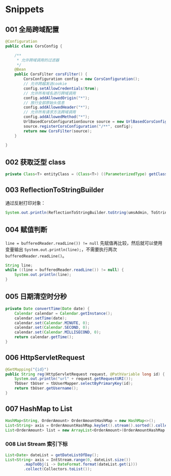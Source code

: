 # Snippets

## 001 全局跨域配置

```java
@Configuration
public class CorsConfig {

    /**
     * 允许跨域调用的过滤器
     */
    @Bean
    public CorsFilter corsFilter() {
        CorsConfiguration config = new CorsConfiguration();
        // 允许跨越发送cookie
        config.setAllowCredentials(true);
        // 允许所有域名进行跨域调用
        config.addAllowedOrigin("*");
        // 放行全部原始头信息
        config.addAllowedHeader("*");
        // 允许所有请求方法跨域调用
        config.addAllowedMethod("*");
        UrlBasedCorsConfigurationSource source = new UrlBasedCorsConfigurationSource();
        source.registerCorsConfiguration("/**", config);
        return new CorsFilter(source);
    }

}
```

## 002 获取泛型 class

```java
private Class<T> entityClass = (Class<T>) ((ParameterizedType) getClass().getGenericSuperclass()).getActualTypeArguments()[0];
```

## 003 ReflectionToStringBuilder

通过反射打印对象：

```java
System.out.println(ReflectionToStringBuilder.toString(umsAdmin, ToStringStyle.MULTI_LINE_STYLE));
```

## 004 赋值判断

`line = bufferedReader.readLine()) != null` 先赋值再比较，然后就可以使用变量输出 `System.out.println(line);`，不需要执行两次 `bufferedReader.readLine()`。

```java
String line;
while ((line = bufferedReader.readLine()) != null) {
    System.out.println(line);
}
```

## 005 日期清空时分秒

```java
private Date convertTime(Date date) {
    Calendar calendar = Calendar.getInstance();
    calendar.setTime(date);
    calendar.set(Calendar.MINUTE, 0);
    calendar.set(Calendar.SECOND, 0);
    calendar.set(Calendar.MILLISECOND, 0);
    return calendar.getTime();
}
```

## 006 HttpServletRequest

```java
@GetMapping("{id}")
public String reg(HttpServletRequest request, @PathVariable long id) {
    System.out.println("url" + request.getRequestURI());
    TbUser tbUser = tbUserMapper.selectByPrimaryKey(id);
    return tbUser.getUsername();
}
```

## 007 HashMap to List

```java
HashMap<String, OrderAmount> OrderAmountHashMap = new HashMap<>();
List<String> axis = OrderAmountHashMap.keySet().stream().sorted().collect(Collectors.toList());
List<OrderAmount> list = new ArrayList<OrderAmount>(OrderAmountHashMap.values());
```

### 008 List Stream 索引下标

```java
List<Date> dateList = getDateListOfDay();
List<String> axis = IntStream.range(0, dateList.size())
        .mapToObj(i -> DateFormat.format(dateList.get(i)))
        .collect(Collectors.toList());
```
